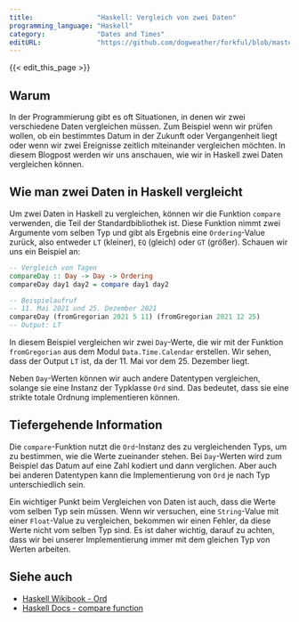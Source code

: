 ```yaml
---
title:                "Haskell: Vergleich von zwei Daten"
programming_language: "Haskell"
category:             "Dates and Times"
editURL:              "https://github.com/dogweather/forkful/blob/master/content/de/haskell/comparing-two-dates.md"
---
```


{{< edit_this_page >}}

## Warum

In der Programmierung gibt es oft Situationen, in denen wir zwei verschiedene Daten vergleichen müssen. Zum Beispiel wenn wir prüfen wollen, ob ein bestimmtes Datum in der Zukunft oder Vergangenheit liegt oder wenn wir zwei Ereignisse zeitlich miteinander vergleichen möchten. In diesem Blogpost werden wir uns anschauen, wie wir in Haskell zwei Daten vergleichen können.

## Wie man zwei Daten in Haskell vergleicht

Um zwei Daten in Haskell zu vergleichen, können wir die Funktion `compare` verwenden, die Teil der Standardbibliothek ist. Diese Funktion nimmt zwei Argumente vom selben Typ und gibt als Ergebnis eine `Ordering`-Value zurück, also entweder `LT` (kleiner), `EQ` (gleich) oder `GT` (größer). Schauen wir uns ein Beispiel an:

```Haskell
-- Vergleich von Tagen
compareDay :: Day -> Day -> Ordering
compareDay day1 day2 = compare day1 day2

-- Beispielaufruf
-- 11. Mai 2021 und 25. Dezember 2021
compareDay (fromGregorian 2021 5 11) (fromGregorian 2021 12 25)
-- Output: LT
```

In diesem Beispiel vergleichen wir zwei `Day`-Werte, die wir mit der Funktion `fromGregorian` aus dem Modul `Data.Time.Calendar` erstellen. Wir sehen, dass der Output `LT` ist, da der 11. Mai vor dem 25. Dezember liegt.

Neben `Day`-Werten können wir auch andere Datentypen vergleichen, solange sie eine Instanz der Typklasse `Ord` sind. Das bedeutet, dass sie eine strikte totale Ordnung implementieren können.

## Tiefergehende Information

Die `compare`-Funktion nutzt die `Ord`-Instanz des zu vergleichenden Typs, um zu bestimmen, wie die Werte zueinander stehen. Bei `Day`-Werten wird zum Beispiel das Datum auf eine Zahl kodiert und dann verglichen. Aber auch bei anderen Datentypen kann die Implementierung von `Ord` je nach Typ unterschiedlich sein.

Ein wichtiger Punkt beim Vergleichen von Daten ist auch, dass die Werte vom selben Typ sein müssen. Wenn wir versuchen, eine `String`-Value mit einer `Float`-Value zu vergleichen, bekommen wir einen Fehler, da diese Werte nicht vom selben Typ sind. Es ist daher wichtig, darauf zu achten, dass wir bei unserer Implementierung immer mit dem gleichen Typ von Werten arbeiten.

## Siehe auch

- [Haskell Wikibook - Ord](https://en.wikibooks.org/wiki/Haskell/Ord)
- [Haskell Docs - compare function](https://hackage.haskell.org/package/base-4.15.1.0/docs/Prelude.html#v:compare)